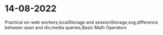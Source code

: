 # 14-08-2022
Practical on-web workers,localStorage and sessionStorage,svg,difference between span and div,media queries,Basic Math Operators
